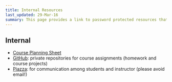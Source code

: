 ```yaml
---
title: Internal Resources
last_updated: 29-Mar-16
summary: This page provides a link to password protected resources that are only accessible to students of this class.
---
```


## Internal

- [Course Planning Sheet](https://docs.google.com/spreadsheets/d/1Im2mwX8NJ9FSZB2CVxoevTxttr2wzoG9ybL_GMMNN4A/edit?usp=sharing)
- [GitHub](https://github.com/personal): private repositories for course assignments (homework and course projects)
- [Piazza](https://piazza.com/ucr/spring2016/gen242/home): for communication among students and instructor (please avoid email!)

